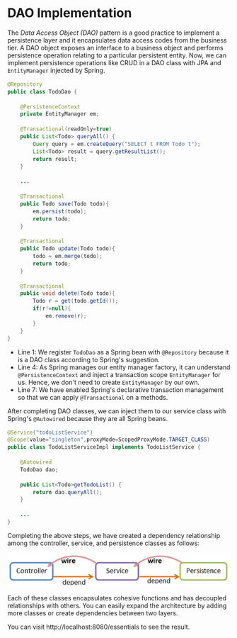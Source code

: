 # DAO Implementation

The *Data Access Object (DAO)* pattern is a good practice to implement a
persistence layer and it encapsulates data access codes from the
business tier. A DAO object exposes an interface to a business object
and performs persistence operation relating to a particular persistent
entity. Now, we can implement persistence operations like CRUD in a DAO
class with JPA and `EntityManager` injected by Spring.

```java
@Repository
public class TodoDao {

    @PersistenceContext
    private EntityManager em;

    @Transactional(readOnly=true)
    public List<Todo> queryAll() {
        Query query = em.createQuery("SELECT t FROM Todo t");
        List<Todo> result = query.getResultList();
        return result;
    }

    ...

    @Transactional
    public Todo save(Todo todo){
        em.persist(todo);
        return todo;
    }

    @Transactional
    public Todo update(Todo todo){
        todo = em.merge(todo);
        return todo;
    }

    @Transactional
    public void delete(Todo todo){
        Todo r = get(todo.getId());
        if(r!=null){
            em.remove(r);
        }
    }
}
```

-   Line 1: We register `TodoDao` as a Spring bean with `@Repository`
    because it is a DAO class according to Spring's suggestion.
-   Line 4: As Spring manages our entity manager factory, it can
    understand `@PersistenceContext` and inject a transaction scope
    `EntityManager` for us. Hence, we don't need to create
    `EntityManager` by our own.
-   Line 7: We have enabled Spring's declarative transaction management
    so that we can apply `@Transactional` on a methods.

After completing DAO classes, we can inject them to our service class
with Spring's `@Autowired` because they are all Spring beans.

```java
@Service("todoListService")
@Scope(value="singleton",proxyMode=ScopedProxyMode.TARGET_CLASS)
public class TodoListServiceImpl implements TodoListService {

    @Autowired
    TodoDao dao;

    public List<Todo>getTodoList() {
        return dao.queryAll();
    }

    ...
}
```

Completing the above steps, we have created a dependency relationship
among the controller, service, and persistence classes as follows:

![](../images/ze-ch10-dependencies.png)

Each of these classes encapsulates cohesive functions and has decoupled
relationships with others. You can easily expand the architecture by
adding more classes or create dependencies between two layers.

You can visit http://localhost:8080/essentials to see the result.
